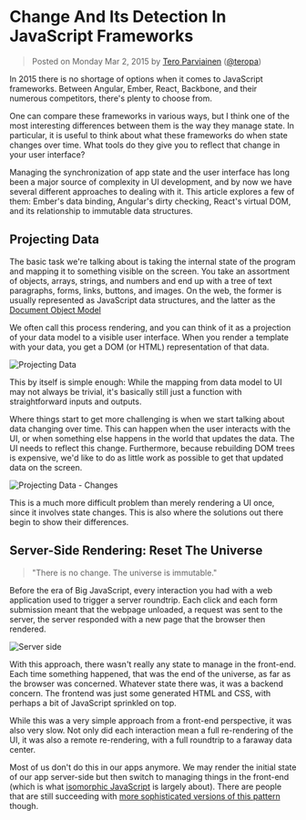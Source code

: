 # Change And Its Detection In JavaScript Frameworks

> Posted on Monday Mar 2, 2015 by [Tero Parviainen](http://teropa.info/) ([@teropa](https://twitter.com/teropa))

In 2015 there is no shortage of options when it comes to JavaScript frameworks. Between Angular, Ember, React, Backbone, and their numerous competitors, there's plenty to choose from.

One can compare these frameworks in various ways, but I think one of the most interesting differences between them is the way they manage state. In particular, it is useful to think about what these frameworks do when state changes over time. What tools do they give you to reflect that change in your user interface?

Managing the synchronization of app state and the user interface has long been a major source of complexity in UI development, and by now we have several different approaches to dealing with it. This article explores a few of them: Ember's data binding, Angular's dirty checking, React's virtual DOM, and its relationship to immutable data structures.

## Projecting Data

The basic task we're talking about is taking the internal state of the program and mapping it to something visible on the screen. You take an assortment of objects, arrays, strings, and numbers and end up with a tree of text paragraphs, forms, links, buttons, and images. On the web, the former is usually represented as JavaScript data structures, and the latter as the [Document Object Model](https://dom.spec.whatwg.org/)

We often call this process rendering, and you can think of it as a projection of your data model to a visible user interface. When you render a template with your data, you get a DOM (or HTML) representation of that data.

![Projecting Data](./resource/onchange-base.svg)

This by itself is simple enough: While the mapping from data model to UI may not always be trivial, it's basically still just a function with straightforward inputs and outputs.

Where things start to get more challenging is when we start talking about data changing over time. This can happen when the user interacts with the UI, or when something else happens in the world that updates the data. The UI needs to reflect this change. Furthermore, because rebuilding DOM trees is expensive, we'd like to do as little work as possible to get that updated data on the screen.

![Projecting Data - Changes](./resource/onchange-change.svg)

This is a much more difficult problem than merely rendering a UI once, since it involves state changes. This is also where the solutions out there begin to show their differences.

## Server-Side Rendering: Reset The Universe

> "There is no change. The universe is immutable."

Before the era of Big JavaScript, every interaction you had with a web application used to trigger a server roundtrip. Each click and each form submission meant that the webpage unloaded, a request was sent to the server, the server responded with a new page that the browser then rendered.

![Server side](./resource/onchange-reload.svg)

With this approach, there wasn't really any state to manage in the front-end. Each time something happened, that was the end of the universe, as far as the browser was concerned. Whatever state there was, it was a backend concern. The frontend was just some generated HTML and CSS, with perhaps a bit of JavaScript sprinkled on top.

While this was a very simple approach from a front-end perspective, it was also very slow. Not only did each interaction mean a full re-rendering of the UI, it was also a remote re-rendering, with a full roundtrip to a faraway data center.

Most of us don't do this in our apps anymore. We may render the initial state of our app server-side but then switch to managing things in the front-end (which is what [isomorphic JavaScript](https://en.wikipedia.org/wiki/Isomorphic_JavaScript) is largely about). There are people that are still succeeding with [more sophisticated versions of this pattern](https://signalvnoise.com/posts/3112-how-basecamp-next-got-to-be-so-damn-fast-without-using-much-client-side-ui) though.

